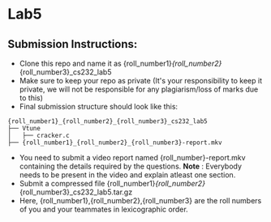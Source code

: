 # Lab5

## Submission Instructions:
- Clone this repo and name it as {roll_number1}_{roll_number2}_{roll_number3}_cs232_lab5
- Make sure to keep your repo as private (It's your responsibility to keep it private, we will not be responsible for any plagiarism/loss of marks due to this)
- Final submission structure should look like this:
```
{roll_number1}_{roll_number2}_{roll_number3}_cs232_lab5
├── Vtune
│   ├── cracker.c
├── {roll_number1}_{roll_number2}_{roll_number3}-report.mkv
```
- You need to submit a video report named {roll_number}-report.mkv containing the details required by the questions. **Note** : Everybody needs to be present in the video and explain atleast one section.
- Submit a compressed file {roll_number1}_{roll_number2}_{roll_number3}_cs232_lab5.tar.gz
- Here, {roll_number1},{roll_number2},{roll_number3} are the roll numbers of you and your teammates in lexicographic order.
